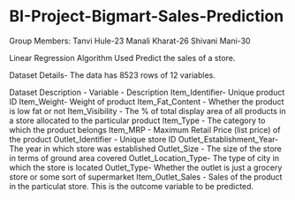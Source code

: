# BI-Project-Bigmart-Sales-Prediction

Group Members:
 Tanvi Hule-23
 Manali Kharat-26
 Shivani Mani-30

Linear Regression Algorithm Used
Predict the sales of a store.

Dataset Details-
The data has 8523 rows of 12 variables.

Dataset Description -
Variable     -                Description
Item_Identifier-           Unique product ID
Item_Weight-               Weight of product
Item_Fat_Content  -        Whether the product is low fat or not
Item_Visibility  -         The % of total display area of all products in a store allocated to the particular product
Item_Type -                The category to which the product belongs
Item_MRP -                 Maximum Retail Price (list price) of the product
Outlet_Identifier  -       Unique store ID
Outlet_Establishment_Year- The year in which store was established
Outlet_Size -              The size of the store in terms of ground area covered
Outlet_Location_Type-      The type of city in which the store is located
Outlet_Type-               Whether the outlet is just a grocery store or some sort of supermarket
Item_Outlet_Sales -        Sales of the product in the particulat store. This is the outcome variable to be predicted.
